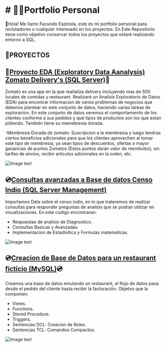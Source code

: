 # # 👩‍🚀Portfolio Personal
👋Hola! Me llamo Facundo Espinola, este es mi portfolio personal para reclutadores o cualquier interesado en los proyectos.
En Este Repositorio tiene como objetivo conservar todos los proyectos que estaré realizando entorno a SQL. 

## 📝PROYECTOS
## 🔎[Proyecto EDA (Exploratory Data Aanalysis) Zomato Delivery's (SQL Server)](https://github.com/Jfaccu/SQL-Projects/tree/main/Proyecto%20EDA%20Zomato)🔎
Zomato es una app en la que realializa delivery incluyendo mas de 500 locales de comidas y restaurant.
Realizaré un Analisis Exploratorio de Datos (EDA) para encontrar informacion de varios problemas de negocios que debenos plantear en este conjunto de datos, haciendo varias tareas de exploracion. En este conjunto de datos veremos el comportamiento de los clientes conforme a sus pedidos y que tipos de productos son los que estan pidiendo. También tiene su memebresia dorada.

-Membresia Dorada de zomato: Suscripcion a la membresia y luego tendras ciertos beneficios adicionales para que los clientes aprovechen al tomar este tipo de membresia, ya sean tipos de descuentos, ofertas o mayor ganancias de puntos Zomatos (Estos puntos darán valor de reembolso), sin tarifas de envios, recibir articulos adicionales en la orden, etc.

![Image text](https://i.ibb.co/hczkhv8/unnamed.png)

## 💿[Consultas avanzadas a Base de datos Censo Indio (SQL Server Management)](https://github.com/Jfaccu/SQL-Projects/tree/main/Proyecto%20SQL%20Tareas%20Analisis)
Importamos Data sobre el censo indio, en lo que trateremos de realizar consultas para responder preguntas de analisis que se podran utilizar en visualizaciones.
En este codigo encontraran:
- Respuestas de analisis de Diagnostico.
- Consultas Basicas y Avanzadas.
- Implementacion de Estadisitica y Formulas matematicas.


![Image text](https://i.ibb.co/xDs2zMy/images.jpg)

## 💿[Creacion de Base de Datos para un restaurant ficticio (MySQL)](https://github.com/Jfaccu/SQL-Projects/tree/main/1_Proyecto_Base_de_datos_MySQL)💿
Creamos una base de datos emulando un restaurant, el flujo de datos pasa desde el pedido del cliente hasta recibir la facturación. 
Objetos que la componen:
- Views.
- Functions.
- Stored Procedure.
- Triggers.
- Sentencias DCL: Creacion de Roles.
- Sentencias TCL: Comandos Compactos.


![Image text](https://i.ibb.co/31yyVDt/Dise-o-sin-t-tulo-2.png)
